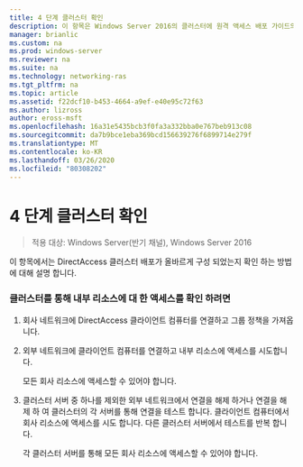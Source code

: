 ```yaml
---
title: 4 단계 클러스터 확인
description: 이 항목은 Windows Server 2016의 클러스터에 원격 액세스 배포 가이드의 일부입니다.
manager: brianlic
ms.custom: na
ms.prod: windows-server
ms.reviewer: na
ms.suite: na
ms.technology: networking-ras
ms.tgt_pltfrm: na
ms.topic: article
ms.assetid: f22dcf10-b453-4664-a9ef-e40e95c72f63
ms.author: lizross
author: eross-msft
ms.openlocfilehash: 16a31e5435bcb3f0fa3a332bba0e767beb913c08
ms.sourcegitcommit: da7b9bce1eba369bcd156639276f6899714e279f
ms.translationtype: MT
ms.contentlocale: ko-KR
ms.lasthandoff: 03/26/2020
ms.locfileid: "80308202"
---
```

# <a name="step-4-verify-the-cluster"></a>4 단계 클러스터 확인

>적용 대상: Windows Server(반기 채널), Windows Server 2016

이 항목에서는 DirectAccess 클러스터 배포가 올바르게 구성 되었는지 확인 하는 방법에 대해 설명 합니다.  
  
### <a name="to-verify-access-to-internal-resources-through-the-cluster"></a>클러스터를 통해 내부 리소스에 대 한 액세스를 확인 하려면  
  
1.  회사 네트워크에 DirectAccess 클라이언트 컴퓨터를 연결하고 그룹 정책을 가져옵니다.  
  
2.  외부 네트워크에 클라이언트 컴퓨터를 연결하고 내부 리소스에 액세스를 시도합니다.  
  
    모든 회사 리소스에 액세스할 수 있어야 합니다.  
  
3.  클러스터 서버 중 하나를 제외한 외부 네트워크에서 연결을 해제 하거나 연결을 해제 하 여 클러스터의 각 서버를 통해 연결을 테스트 합니다. 클라이언트 컴퓨터에서 회사 리소스에 액세스를 시도 합니다. 다른 클러스터 서버에서 테스트를 반복 합니다.  
  
    각 클러스터 서버를 통해 모든 회사 리소스에 액세스할 수 있어야 합니다.  
  


